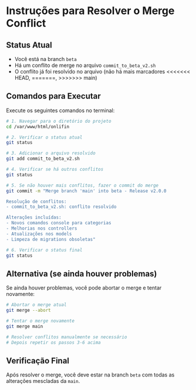 # Instruções para Resolver o Merge Conflict

## Status Atual
- Você está na branch `beta`
- Há um conflito de merge no arquivo `commit_to_beta_v2.sh`
- O conflito já foi resolvido no arquivo (não há mais marcadores <<<<<<< HEAD, =======, >>>>>>> main)

## Comandos para Executar

Execute os seguintes comandos no terminal:

```bash
# 1. Navegar para o diretório do projeto
cd /var/www/html/onlifin

# 2. Verificar o status atual
git status

# 3. Adicionar o arquivo resolvido
git add commit_to_beta_v2.sh

# 4. Verificar se há outros conflitos
git status

# 5. Se não houver mais conflitos, fazer o commit do merge
git commit -m "Merge branch 'main' into beta - Release v2.0.0

Resolução de conflitos:
- commit_to_beta_v2.sh: conflito resolvido

Alterações incluídas:
- Novos comandos console para categorias
- Melhorias nos controllers
- Atualizações nos models
- Limpeza de migrations obsoletas"

# 6. Verificar o status final
git status
```

## Alternativa (se ainda houver problemas)

Se ainda houver problemas, você pode abortar o merge e tentar novamente:

```bash
# Abortar o merge atual
git merge --abort

# Tentar o merge novamente
git merge main

# Resolver conflitos manualmente se necessário
# Depois repetir os passos 3-6 acima
```

## Verificação Final

Após resolver o merge, você deve estar na branch `beta` com todas as alterações mescladas da `main`. 